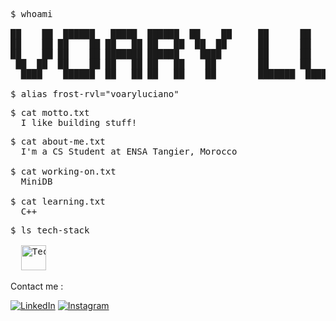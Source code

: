 <pre>
$ whoami
  
██    ██  ██████   █████  ██████  ██    ██     ██      ██    ██  ██████ ██  █████  ███    ██  ██████  
██    ██ ██    ██ ██   ██ ██   ██  ██  ██      ██      ██    ██ ██      ██ ██   ██ ████   ██ ██    ██ 
██    ██ ██    ██ ███████ ██████    ████       ██      ██    ██ ██      ██ ███████ ██ ██  ██ ██    ██ 
 ██  ██  ██    ██ ██   ██ ██   ██    ██        ██      ██    ██ ██      ██ ██   ██ ██  ██ ██ ██    ██ 
  ████    ██████  ██   ██ ██   ██    ██        ███████  ██████   ██████ ██ ██   ██ ██   ████  ██████ 
  
$ alias frost-rvl="voaryluciano" 
</pre>

<pre>
$ cat motto.txt
  I like building stuff!
</pre>

<pre>
$ cat about-me.txt
  I'm a CS Student at ENSA Tangier, Morocco

$ cat working-on.txt
  MiniDB

$ cat learning.txt
  C++
</pre>

<pre>
$ ls tech-stack

  <img src="https://skillicons.dev/icons?i=c,cpp,js,html,css,react,tailwind,git,linux,figma,nvim" alt="Tech Stack" height="40"/>
</pre>

<p align="left">Contact me :</p>
<div align="left">
  
  [![LinkedIn](https://skillicons.dev/icons?i=linkedin)](https://www.linkedin.com/in/voary-luciano-randriaparany-4090892b2)
  [![Instagram](https://skillicons.dev/icons?i=instagram)](https://www.instagram.com/voary.luciano)
</div>




